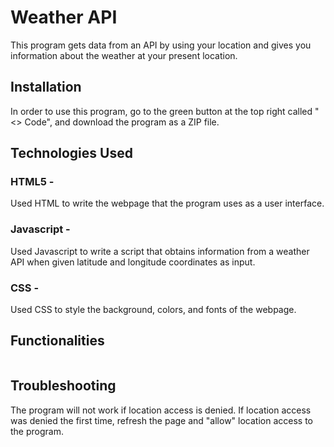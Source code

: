 # Weather API 

This program gets data from an API by using your location and gives you information about the weather at your present location. 

## Installation

In order to use this program, go to the green button at the top right called "<> Code", and download the program as a ZIP file. 

## Technologies Used

### HTML5 - 
Used HTML to write the webpage that the program uses as a user interface. 

### Javascript - 
Used Javascript to write a script that obtains information from a weather API when given latitude and longitude coordinates as input.

### CSS - 
Used CSS to style the background, colors, and fonts of the webpage. 


## Functionalities

```python

```

## Troubleshooting

The program will not work if location access is denied. If location access was denied the first time, refresh the page and "allow" location access to the program.